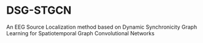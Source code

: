 # DSG-STGCN

An EEG Source Localization method based on Dynamic Synchronicity Graph Learning for Spatiotemporal Graph Convolutional Networks 

